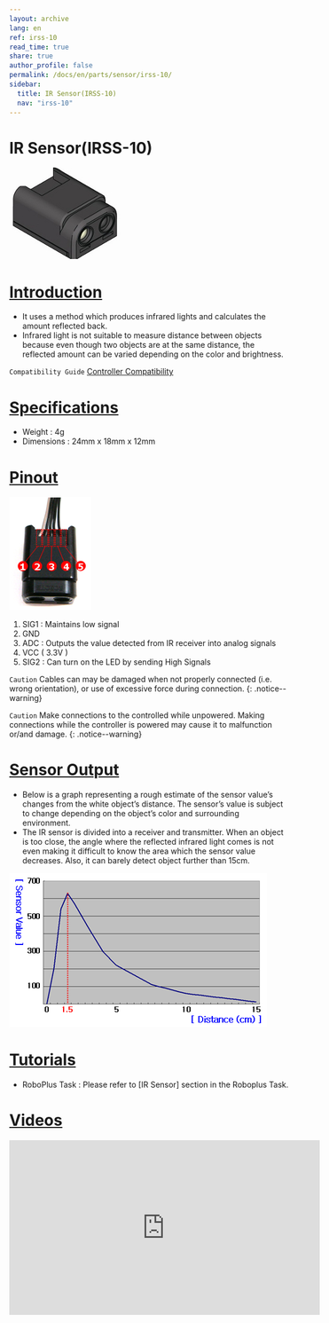 ```yaml
---
layout: archive
lang: en
ref: irss-10
read_time: true
share: true
author_profile: false
permalink: /docs/en/parts/sensor/irss-10/
sidebar:
  title: IR Sensor(IRSS-10)
  nav: "irss-10"
---
```


# IR Sensor(IRSS-10)

![](/assets/images/parts/sensors/ir.jpg)

# [Introduction](#introduction)

- It uses a method which produces infrared lights and calculates the amount reflected back.
- Infrared light is not suitable to measure distance between objects because even though two objects are at the same distance, the reflected amount can be varied depending on the color and brightness.

`Compatibility Guide` [Controller Compatibility]

# [Specifications](#specifications)

- Weight : 4g
- Dimensions : 24mm x 18mm x 12mm

# [Pinout](#pinout)

![](/assets/images/parts/sensors/irss-10_pinout.png)

1. SIG1 : Maintains low signal
2. GND
3. ADC : Outputs the value detected from IR receiver into analog signals
4. VCC ( 3.3V )
5. SIG2 : Can turn on the LED by sending High Signals

`Caution` Cables can may be damaged when not properly connected (i.e. wrong orientation), or use of excessive force during connection.
{: .notice--warning}
 
`Caution` Make connections to the controlled while unpowered. Making connections while the controller is powered may cause it to malfunction or/and damage.
{: .notice--warning}

# [Sensor Output](#sensor-output)

- Below is a graph representing a rough estimate of the sensor value’s changes from the white object’s distance. The sensor’s value is subject to change depending on the object’s color and surrounding environment.
- The IR sensor is divided into a receiver and transmitter. When an object is too close, the angle where the reflected infrared light comes is not even making it difficult to know the area which the sensor value decreases. Also, it can barely detect object further than 15cm.

![](/assets/images/parts/sensors/irss-10_output.png)


# [Tutorials](#tutorials)

- RoboPlus Task : Please refer to [IR Sensor] section in the Roboplus Task.

# [Videos](#videos)

<iframe width="560" height="315" src="https://www.youtube.com/embed/-qRy_NDd5eU" frameborder="0" allowfullscreen></iframe>

[Controller Compatibility]: /docs/en/faq/controller_compatibility/
[DMS-80]: /docs/en/software/rplus1/task/programming_02/#dms-sensor
